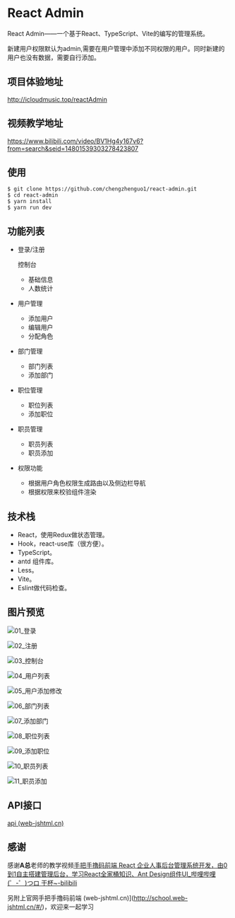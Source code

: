 # React Admin

React Admin——一个基于React、TypeScript、Vite的编写的管理系统。

新建用户权限默认为admin,需要在用户管理中添加不同权限的用户。同时新建的用户也没有数据，需要自行添加。

## 项目体验地址

http://icloudmusic.top/reactAdmin


## 视频教学地址

https://www.bilibili.com/video/BV1Hg4y167v6?from=search&seid=14801539303278423807


## 使用

```
$ git clone https://github.com/chengzhenguo1/react-admin.git
$ cd react-admin
$ yarn install
$ yarn run dev
```

## 功能列表

- 登录/注册

  控制台

  -  基础信息
  -  人数统计 

- 用户管理

  -  添加用户
  -  编辑用户
  -  分配角色

- 部门管理

  -  部门列表
  -  添加部门

- 职位管理

  -  职位列表
  -  添加职位

- 职员管理

  -  职员列表
  -  职员添加

- 权限功能

  -  根据用户角色权限生成路由以及侧边栏导航
  -  根据权限来校验组件渲染

## 技术栈

- React，使用Redux做状态管理。
- Hook，react-use库（很方便）。
- TypeScript。
- antd 组件库。
- Less。
- Vite。
- Eslint做代码检查。



## 图片预览

![01_登录](./resources/01_登录.png)

![02_注册](./resources/02_注册.png)

![03_控制台](./resources/03_控制台.png)

![04_用户列表](./resources/04_用户列表.png)

![05_用户添加修改](./resources/05_用户添加修改.png)

![06_部门列表](./resources/06_部门列表.png)

![07_添加部门](./resources/07_添加部门.png)

![08_职位列表](./resources/08_职位列表.png)

![09_添加职位](./resources/09_添加职位.png)

![10_职员列表](./resources/10_职员列表.png)

![11_职员添加](./resources/11_职员添加.png)

## API接口

[api (web-jshtml.cn)](http://www.web-jshtml.cn/file/reactApi.html)

## 感谢

感谢**A总**老师的教学视频[手把手撸码前端 React 企业人事后台管理系统开发，由0到1自主搭建管理后台，学习React全家桶知识、Ant Design组件UI_哔哩哔哩 (゜-゜)つロ 干杯~-bilibili](https://www.bilibili.com/video/BV1Hg4y167v6?from=search&seid=14801539303278423807)

另附上官网手把手撸码前端 (web-jshtml.cn)](http://school.web-jshtml.cn/#/)，欢迎来一起学习
